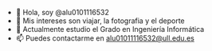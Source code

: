 - 👋 Hola, soy @alu0101116532
- 👀 Mis intereses son viajar, la fotografia y el deporte
- 🌱 Actualmente estudio el Grado en Ingeniería Informática
- 📫 Puedes contactarme en alu01011116532@ull.edu.es

<!---
alu0101116532/alu0101116532 is a ✨ special ✨ repository because its `README.md` (this file) appears on your GitHub profile.
You can click the Preview link to take a look at your changes.
--->
